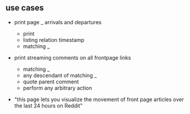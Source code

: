 ## use cases

* print page _ arrivals and departures

	* print
	* listing relation timestamp
	* matching _

* print streaming comments on all frontpage links

  * matching _ 
  * any descendant of matching _
  * quote parent comment
  * perform any arbitrary action
  
* "this page lets you visualize the movement of front page articles over the last 24 hours on Reddit"

